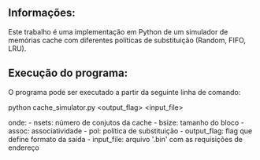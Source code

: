 ## Informações:

Este trabalho é uma implementação em Python de um simulador de memórias cache com diferentes políticas de substituição (Random, FIFO, LRU).

## Execução do programa:

O programa pode ser executado a partir da seguinte linha de comando:

python cache_simulator.py <nsets> <bsize> <assoc> <pol> <output_flag> <input_file>

onde:
    - nsets: número de conjutos da cache
    - bsize: tamanho do bloco
    - assoc: associatividade
    - pol: política de substituição
    - output_flag: flag que define formato da saída
    - input_file: arquivo '.bin' com as requisições de endereço
